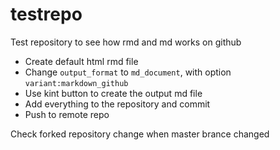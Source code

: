 # testrepo
Test repository to see how rmd and md works on github

* Create default html rmd file
* Change `output_format` to `md_document`, with option `variant:markdown_github`
* Use kint button to create the output md file
* Add everything to the repository and commit
* Push to remote repo

Check forked repository change when master brance changed
